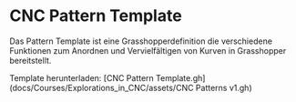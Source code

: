 # CNC Pattern Template

Das Pattern Template ist eine Grasshopperdefinition die verschiedene Funktionen zum Anordnen und Vervielfältigen von Kurven in Grasshopper bereitstellt. 


Template herunterladen: [CNC Pattern Template.gh](docs/Courses/Explorations_in_CNC/assets/CNC Patterns v1.gh)


